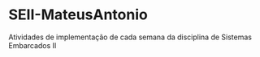 # SEII-MateusAntonio
Atividades de implementação de cada semana da disciplina de Sistemas Embarcados II
